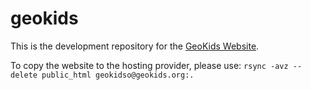 geokids
=======

This is the development repository for the [GeoKids Website][1].

To copy the website to the hosting provider, please use:
`rsync -avz --delete public_html geokidso@geokids.org:.`

[1]: http://geokids.org
[2]: http://jade-lang.com/tutorial/